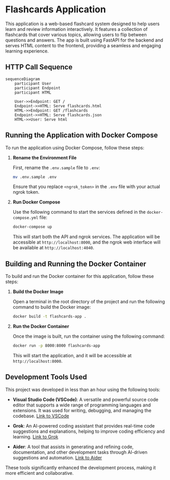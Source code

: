 # Flashcards Application

This application is a web-based flashcard system designed to help users learn and review information interactively. It features a collection of flashcards that cover various topics, allowing users to flip between questions and answers. The app is built using FastAPI for the backend and serves HTML content to the frontend, providing a seamless and engaging learning experience.

## HTTP Call Sequence

```mermaid
sequenceDiagram
    participant User
    participant Endpoint
    participant HTML

    User->>Endpoint: GET /
    Endpoint->>HTML: Serve flashcards.html
    HTML->>Endpoint: GET /flashcards
    Endpoint->>HTML: Serve flashcards.json
    HTML->>User: Serve html
```

## Running the Application with Docker Compose

To run the application using Docker Compose, follow these steps:

1. **Rename the Environment File**

   First, rename the `.env.sample` file to `.env`:

   ```bash
   mv .env.sample .env
   ```

   Ensure that you replace `<ngrok_token>` in the `.env` file with your actual ngrok token.

2. **Run Docker Compose**

   Use the following command to start the services defined in the `docker-compose.yml` file:

   ```bash
   docker-compose up
   ```

   This will start both the API and ngrok services. The application will be accessible at `http://localhost:8000`, and the ngrok web interface will be available at `http://localhost:4040`.

## Building and Running the Docker Container

To build and run the Docker container for this application, follow these steps:

1. **Build the Docker Image**

   Open a terminal in the root directory of the project and run the following command to build the Docker image:

   ```bash
   docker build -t flashcards-app .
   ```

2. **Run the Docker Container**

   Once the image is built, run the container using the following command:

   ```bash
   docker run -p 8000:8000 flashcards-app
   ```

   This will start the application, and it will be accessible at `http://localhost:8000`.

## Development Tools Used

This project was developed in less than an hour using the following tools:

- **Visual Studio Code (VSCode)**: A versatile and powerful source code editor that supports a wide range of programming languages and extensions. It was used for writing, debugging, and managing the codebase. [Link to VSCode](https://code.visualstudio.com/)

- **Grok**: An AI-powered coding assistant that provides real-time code suggestions and explanations, helping to improve coding efficiency and learning. [Link to Grok](https://x.ai/)

- **Aider**: A tool that assists in generating and refining code, documentation, and other development tasks through AI-driven suggestions and automation. [Link to Aider](https://aider.chat/)

These tools significantly enhanced the development process, making it more efficient and collaborative.
